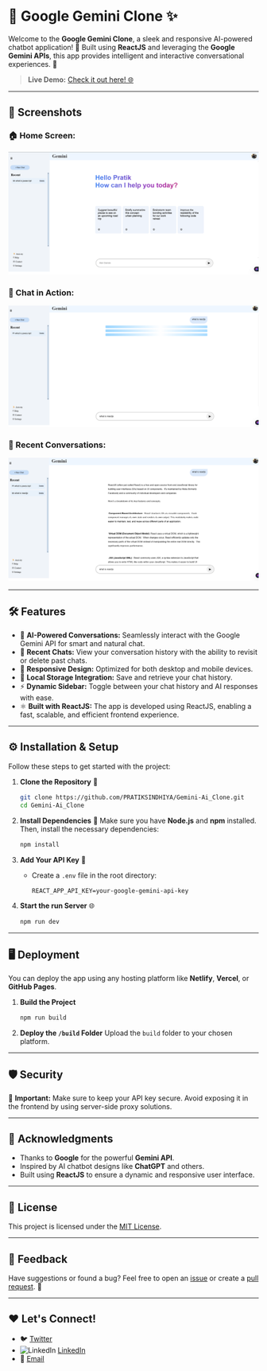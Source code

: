 # 🌟 Google Gemini Clone ✨

Welcome to the **Google Gemini Clone**, a sleek and responsive AI-powered chatbot application! 🚀 Built using **ReactJS** and leveraging the **Google Gemini APIs**, this app provides intelligent and interactive conversational experiences. 💬

> **Live Demo:** [Check it out here! 🌐](https://gemini-ai-clone-steel.vercel.app/)

---

## 📸 Screenshots

### 🏠 Home Screen:
![Home Screen](./public/image1.png)

### 💬 Chat in Action:
![Chat in Action](./public/image2.png)

### 📜 Recent Conversations:
![Recent Conversations](./public/image3.png)

---

## 🛠️ Features
- 🧠 **AI-Powered Conversations:** Seamlessly interact with the Google Gemini API for smart and natural chat.
- 🔄 **Recent Chats:** View your conversation history with the ability to revisit or delete past chats.
- 🚀 **Responsive Design:** Optimized for both desktop and mobile devices.
- 💾 **Local Storage Integration:** Save and retrieve your chat history.
- ⚡ **Dynamic Sidebar:** Toggle between your chat history and AI responses with ease.
- ⚛️ **Built with ReactJS:** The app is developed using ReactJS, enabling a fast, scalable, and efficient frontend experience.

---

## ⚙️ Installation & Setup

Follow these steps to get started with the project:

1. **Clone the Repository** 📂
   ```bash
   git clone https://github.com/PRATIKSINDHIYA/Gemini-Ai_Clone.git
   cd Gemini-Ai_Clone
   ```

2. **Install Dependencies** 🧰
   Make sure you have **Node.js** and **npm** installed. Then, install the necessary dependencies:
   ```bash
   npm install
   ```

3. **Add Your API Key** 🔑
   - Create a `.env` file in the root directory:
     ```
     REACT_APP_API_KEY=your-google-gemini-api-key
     ```

4. **Start the run Server** 🌐
   ```bash
   npm run dev
   ```

---

## 🖥️ Deployment

You can deploy the app using any hosting platform like **Netlify**, **Vercel**, or **GitHub Pages**.

1. **Build the Project**
   ```bash
   npm run build
   ```

2. **Deploy the `/build` Folder**
   Upload the `build` folder to your chosen platform.

---

## 🛡️ Security
🚨 **Important:** Make sure to keep your API key secure. Avoid exposing it in the frontend by using server-side proxy solutions.

---

## 👏 Acknowledgments
- Thanks to **Google** for the powerful **Gemini API**.
- Inspired by AI chatbot designs like **ChatGPT** and others.
- Built using **ReactJS** to ensure a dynamic and responsive user interface.

---

## 📝 License
This project is licensed under the [MIT License](LICENSE).

---

## 📣 Feedback
Have suggestions or found a bug? Feel free to open an [issue](https://github.com/your-username/google-gemini-clone/issues) or create a [pull request](https://github.com/PRATIKSINDHIYA/Gemini-Ai_Clone/pulls). 🙌

---

## ❤️ Let's Connect!
- 🐦 [Twitter](https://x.com/PrateekSindhiya)
- ![LinkedIn](https://upload.wikimedia.org/wikipedia/commons/0/01/LinkedIn_Logo_2023.png) [LinkedIn](https://www.linkedin.com/in/pratiksindhiya/)
- 📧 [Email](mailto:pratiksindhiya3@gmail.com)
```
